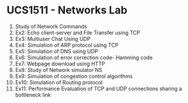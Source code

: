 # UCS1511 - Networks Lab

1. Study of Network Commands 
2. Ex2: Echo client-server and File Transfer using TCP
3. Ex3: Multiuser Chat Using UDP
4. Ex4: Simulation of ARP protocol using TCP
5. Ex5: Simulation of DNS using UDP
6. Ex6: Simulation of error correction code- Hamming code
7. Ex7: Webpage download using HTTP
8. Ex8: Study of Network simulator NS
9. Ex9: Simulation of congestion control algorithms
10. Ex10: Simulation of Routing protocol
11. Ex11: Performance Evaluation of TCP and UDP connections sharing a bottleneck link
